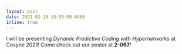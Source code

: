 ```yaml
---
layout: post
date: 2021-02-10 15:59:00-0400
inline: true
---
```


I will be presenting _Dynamic Predictive Coding with Hypernetworks_ at Cosyne 2021! Come check out our poster at **2-067**!